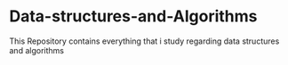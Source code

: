 # Data-structures-and-Algorithms
This Repository contains everything that i study regarding data structures and algorithms
